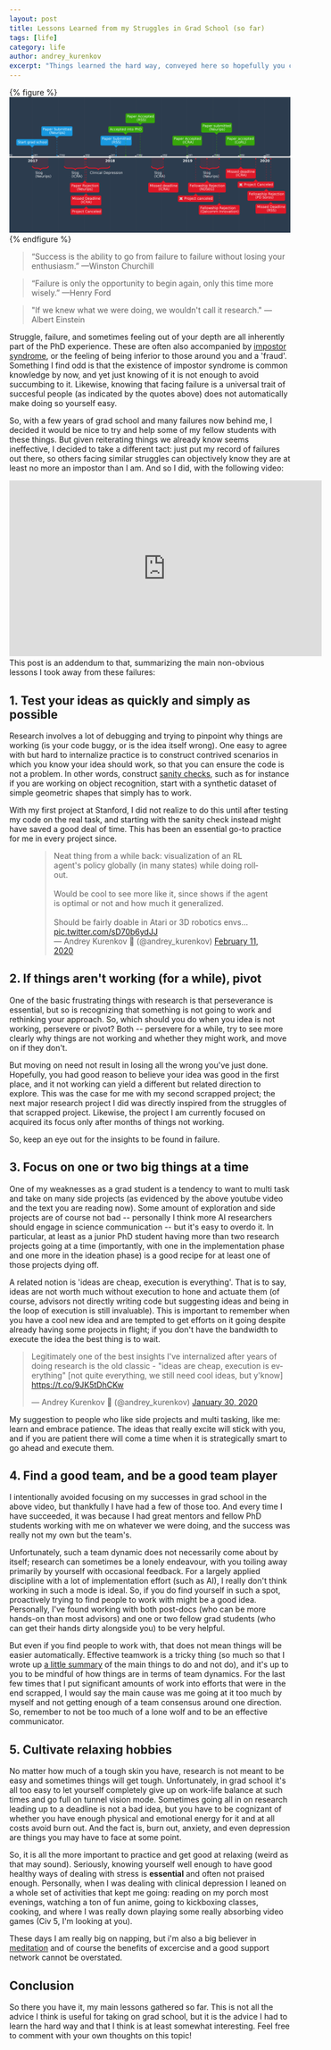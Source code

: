 ```yaml
---
layout: post
title: Lessons Learned from my Struggles in Grad School (so far)
tags: [life]
category: life
author: andrey_kurenkov
excerpt: "Things learned the hard way, conveyed here so hopefully you can learn it the easy way."
---
```

{% figure %}
[<img class="postimageactual"  src="/writing/images/2020-02-16-lessons-learned-from-failures/failures.png" alt="Timeline"/>](/writing/images/2020-02-16-lessons-learned-from-failures/failures.png)
{% endfigure %}

> “Success is the ability to go from failure to failure without losing your enthusiasm.” —Winston Churchill

> “Failure is only the opportunity to begin again, only this time more wisely.” —Henry Ford

> "If we knew what we were doing, we wouldn't call it research." —Albert Einstein 

Struggle, failure, and sometimes feeling out of your depth are all inherently part of the PhD experience. These are often also accompanied by [impostor syndrome](https://www.ascb.org/careers/frauds-managing-imposter-syndrome-grad-school/), or the feeling of being inferior to those around you and a 'fraud'. Something I find odd is that the existence of impostor syndrome is common knowledge by now, and yet just knowing of it is not enough to avoid succumbing to it. Likewise, knowing that facing failure is a universal trait of succesful people (as indicated by the quotes above) does not automatically make doing so yourself easy.

So, with a few years of grad school and many failures now behind me, I decided it would be nice to try and help some of my fellow students with these things. But given reiterating things we already know seems ineffective, I decided to take a different tact: just put my record of failures out there, so others facing similar struggles can objectively know they are at least no more an impostor than I am. And so I did, with the following video:

<iframe width="560" height="315" src="https://www.youtube.com/embed/uxYpJ5mMKx0" frameborder="0" allow="accelerometer; autoplay; encrypted-media; gyroscope; picture-in-picture" allowfullscreen></iframe>
<br/>
This post is an addendum to that, summarizing the main non-obvious lessons I took away from these failures:

## 1. Test your ideas as quickly and simply as possible

Research involves a lot of debugging and trying to pinpoint why things are working (is your code buggy, or is the idea itself wrong). One  easy to agree with but hard to internalize practice is to construct contrived scenarios in which you know your idea should work, so that you can ensure the code is not a problem. In other words, construct [sanity checks](https://en.wikipedia.org/wiki/Sanity_check), such as for instance if you are working on object recognition, start with a synthetic dataset of simple geometric shapes that simply has to work. 

With my first project at Stanford, I did not realize to do this until after testing my code on the real task, and starting with the sanity check instead might have saved a good deal of time. This has been an essential go-to practice for me in every project since. 

<figure>
<blockquote class="twitter-tweet"><p lang="en" dir="ltr" style="margin:auto;">Neat thing from a while back: visualization of an RL agent&#39;s policy globally (in many states) while doing rollout.<br><br>Would be cool to see more like it, since shows if the agent is optimal or not and how much it generalized.<br><br>Should be fairly doable in Atari or 3D robotics envs... <a href="https://t.co/sD70b6ydJJ">pic.twitter.com/sD70b6ydJJ</a></p>&mdash; Andrey Kurenkov 🤖 (@andrey_kurenkov) <a href="https://twitter.com/andrey_kurenkov/status/1227099590131716098?ref_src=twsrc%5Etfw">February 11, 2020</a></blockquote> <script async src="https://platform.twitter.com/widgets.js" charset="utf-8"></script> 
</figure>

## 2. If things aren't working (for a while), pivot

One of the basic frustrating things with research is that perseverance is essential, but so is recognizing that something is not going to work and rethinking your approach. So, which should you do when you idea is not working, persevere or pivot? Both -- persevere for a while, try to see more clearly why things are not working and whether they might work, and move on if they don't. 

But moving on need not result in losing all the wrong you've just done. Hopefully, you had good reason to believe your idea was good in the first place, and it not working can yield a different but related direction to explore. This was the case for me with my second scrapped project; the next major research project I did was directly inspired from the struggles of that scrapped project. Likewise, the project I am currently focused on acquired its focus only after months of things not working. 

So, keep an eye out for the insights to be found in failure.

## 3. Focus on one or two big things at a time

One of my weaknesses as a grad student is a tendency to want to multi task and take on many side projects (as evidenced by the above youtube video and the text you are reading now). Some amount of exploration and side projects are of course not bad -- personally I think more AI researchers should engage in science communication -- but it's easy to overdo it. In particular, at least as a junior PhD student having more than two research projects going at a time (importantly, with one in the implementation phase and one more in the ideation phase) is a good recipe for at least one of those projects dying off. 

A related notion is 'ideas are cheap, execution is everything'. That is to say, ideas are not worth much without execution to hone and actuate them (of course, advisors not directly writing code but suggesting ideas and being in the loop of execution is still invaluable). This is important to remember when you have a cool new idea and are tempted to get efforts on it going despite already having some projects in flight; if you don't have the bandwidth to execute the idea the best thing is to wait. 

<blockquote class="twitter-tweet"><p lang="en" dir="ltr">Legitimately one of the best insights I&#39;ve internalized after years of doing research is the old classic - &quot;ideas are cheap, execution is everything&quot; [not quite everything, we still need cool ideas, but y&#39;know] <a href="https://t.co/9JK5tDhCKw">https://t.co/9JK5tDhCKw</a></p>&mdash; Andrey Kurenkov 🤖 (@andrey_kurenkov) <a href="https://twitter.com/andrey_kurenkov/status/1222930287111233536?ref_src=twsrc%5Etfw">January 30, 2020</a></blockquote> <script async src="https://platform.twitter.com/widgets.js" charset="utf-8"></script> 

My suggestion to people who like side projects and multi tasking, like me: learn and embrace patience. The ideas that really excite will stick with you, and if you are patient there will come a time when it is strategically smart to go ahead and execute them.

## 4. Find a good team, and be a good team player

I intentionally avoided focusing on my successes in grad school in the above video, but thankfully I have had a few of those too. And every time I have succeeded, it was because I had great mentors and fellow PhD students working with me on whatever we were doing, and the success was really not my own but the team's. 
 
Unfortunately, such a team dynamic does not necessarily come about by itself; research can sometimes be a lonely endeavour, with you toiling away primarily by yourself with occasional feedback. For a largely applied discipline with a lot of implementation effort (such as AI), I really don't think working in such a mode is ideal. So, if you do find yourself in such a spot, proactively trying to find people to work with might be a good idea. Personally, I've found working with both post-docs (who can be more hands-on than most advisors) and one or two fellow grad students (who can get their hands dirty alongside you) to be very helpful.

But even if you find people to work with, that does not mean things will be easier automatically. Effective teamwork is a tricky thing (so much so that I wrote up [a little summary](http://www.andreykurenkov.com/writing/project/effective-teamwork/) of the main things to do and not do), and it's up to you to be mindful of how things are in terms of team dynamics. For the last few times that I put significant amounts of work into efforts that were in the end scrapped, I would say the main cause was me going at it too much by myself and not getting enough of a team consensus around one direction. So, remember to not be too much of a lone wolf and to be an effective communicator.

## 5. Cultivate relaxing hobbies

No matter how much of a tough skin you have, research is not meant to be easy and sometimes things will get tough. Unfortunately, in grad school it's all too easy to let yourself completely give up on work-life balance at such times and go full on tunnel vision mode. Sometimes going all in on research leading up to a deadline is not a bad idea, but you have to be cognizant of whether you have enough physical and emotional energy for it and at all costs avoid burn out. And the fact is, burn out, anxiety, and even depression are things you may have to face at some point.

So, it is all the more important to practice and get good at relaxing (weird as that may sound). Seriously, knowing yourself well enough to have good healthy ways of dealing with stress is **essential** and often not praised enough. Personally, when I was dealing with clinical depression I leaned on a whole set of activities that kept me going: reading on my porch most evenings, watching a ton of fun anime, going to kickboxing classes, cooking, and where I was really down playing some really absorbing video games (Civ 5, I'm looking at you). 

These days I am really big on napping, but i'm also a big believer in [meditation](https://youtu.be/7QyObECIZAE) and of course the benefits of excercise and a good support network cannot be overstated. 

## Conclusion
So there you have it, my main lessons gathered so far. This is not all the advice I think is useful for taking on grad school, but it is the advice I had to learn the hard way and that I think is at least somewhat interesting. Feel free to comment with your own thoughts on this topic!

